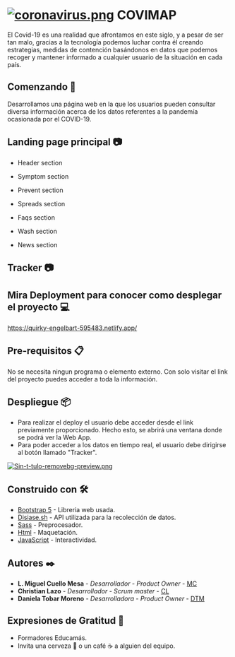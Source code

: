 # [![coronavirus.png](https://i.postimg.cc/7L3k0Chj/coronavirus.png)](https://postimg.cc/Ty3FX3rc) COVIMAP 

El Covid-19 es una realidad que afrontamos en este siglo, y a pesar de ser tan malo, gracias a la tecnología podemos luchar contra él creando estrategias, medidas de contención basándonos en datos que podemos recoger y mantener informado a cualquier usuario de la situación en cada país.

## Comenzando 🚀
Desarrollamos una página web en la que los usuarios pueden consultar diversa información acerca de los datos referentes a la pandemía ocasionada por el COVID-19.

## Landing page principal 📷
- Header section

- Symptom section

- Prevent section

- Spreads section

- Faqs section

- Wash section

- News section

## Tracker 📷




## Mira Deployment para conocer como desplegar el proyecto 💻

https://quirky-engelbart-595483.netlify.app/

## Pre-requisitos 📋
No se necesita ningun programa o elemento externo. Con solo visitar el link del proyecto puedes acceder a toda la información. 

## Despliegue 📦

- Para realizar el deploy el usuario debe acceder desde el link previamente proporcionado. Hecho esto, se abrirá una ventana donde se podrá ver la Web App. 
- Para poder acceder a los datos en tiempo real, el usuario debe dirigirse al botón llamado "Tracker". 

[![Sin-t-tulo-removebg-preview.png](https://i.postimg.cc/BbvSsxs2/Sin-t-tulo-removebg-preview.png)](https://postimg.cc/qh9Vx6N7)

## Construido con 🛠️

* [Bootstrap 5](https://getbootstrap.com/docs/5.0/getting-started/introduction/) - Libreria web usada. 
* [Disiase.sh](https://corona.lmao.ninja/) - API utilizada para la recolección de datos.
* [Sass](https://sass-lang.com/) - Preprocesador. 
* [Html]() - Maquetación.
* [JavaScript]() - Interactividad.

## Autores ✒️

* **L. Miguel Cuello Mesa** - *Desarrollador - Product Owner* - [MC](https://github.com/migcm06)
* **Christian Lazo** - *Desarrollador - Scrum master* - [CL](https://github.com/christianlazo2020)
* **Daniela Tobar Moreno** - *Desarrolladora - Product Owner* - [DTM](https://github.com/DanielaTob)

## Expresiones de Gratitud 🎁

* Formadores Educamás.
* Invita una cerveza 🍺 o un café ☕ a alguien del equipo. 
